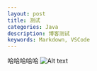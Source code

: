 ```yaml
---
layout: post
title: 测试
categories: Java
description: 博客测试
keywords: Markdown, VSCode
---
```


哈哈哈哈哈
![Alt text](https://mazhuang.org/favicon.ico "favicon")

